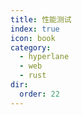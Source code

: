 ```yaml
---
title: 性能测试
index: true
icon: book
category:
  - hyperlane
  - web
  - rust
dir:
  order: 22
---
```


<Share colorful />
<Catalog />
